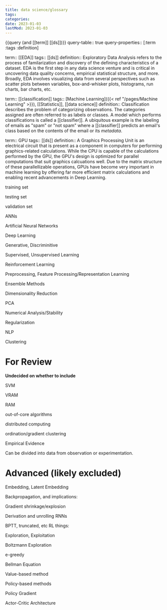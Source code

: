 ```yaml
---
title: data science/glossary
tags:
categories:
date: 2023-01-03
lastMod: 2023-01-03
---
```

{{query (and [[term]] [[ds]])}}
query-table:: true
query-properties:: [:term :tags :definition]

term:: [[EDA]]
tags:: [[ds]]
definition:: Exploratory Data Analysis refers to the process of familarization and discovery of the defining characteristics of a dataset. EDA is the first step in any data science venture and is critical in uncovering data quality concerns, empirical statistical structure, and more. Broadly, EDA involves visualizing data from several perspectives such as scatter plots between variables, box-and-whisker plots, histograms, run charts, bar charts, etc.

term:: [[classification]]
tags:: [Machine Learning]({{< ref "/pages/Machine Learning" >}}), [[Statistics]], [[data science]]
definition:: Classification describes the problem of categorizing observations. The categories assigned are often referred to as labels or classes. A model which performs classifications is called a [[classifier]]. A ubiquitous example is the labeling of emails as "spam" or "not spam" where a [[classifier]] predicts an email's class based on the contents of the email or its *metadata*.

term:: GPU
tags:: [[ds]]
definition:: A Graphics Processing Unit is an electrical circuit that is present as a component in computers for performing graphics-related calculations. While the CPU is capable of the calculations performed by the GPU, the GPU's design is optimized for parallel computations that suit graphics calcuations well. Due to the matrix structure of these parallellizable operations, GPUs have become very important in machine learning by offering far more efficient matrix calculations and enabling recent advancements in Deep Learning.

training set

testing set

validation set

ANNs

Artificial Neural Networks

Deep Learning

Generative, Discriminitive

Supervised, Unsupervised Learning

Reinforcement Learning

Preprocessing, Feature Processing/Representation Learning

Ensemble Methods

Dimensionality Reduction

PCA

Numerical Analysis/Stability

Regularization

NLP

Clustering

# For Review
**Undecided on whether to include**

SVM

VRAM

RAM

out-of-core algorithms

distributed computing

ordination/gradient clustering

Empirical Evidence

Can be divided into data from observation or experimentation.

# Advanced (likely excluded)

Embedding, Latent Embedding

Backpropagation, and implications:

Gradient shrinkage/explosion

Derivation and unrolling RNNs

BPTT, truncated, etc 
RL things:

Exploration, Exploitation

Boltzmann Exploration

e-greedy

Bellman Equation

Value-based method

Policy-based methods

Policy Gradient

Actor-Critic Architecture
